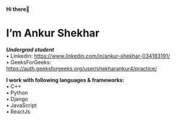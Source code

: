 <strong>Hi there👋</strong>


# I’m Ankur Shekhar<br>
***Undergrad student***<br>
• Linkedin: https://www.linkedin.com/in/ankur-shekhar-034183191/<br>
• GeeksForGeeks: https://auth.geeksforgeeks.org/user/shekharankur4/practice/<br>



<strong>I work with following languages & frameworks:</strong><br>
• C++<br>
• Python<br>
• Django<br>
• JavaScript<br>
• ReactJs<br>

<!---
shekharankur4/shekharankur4 is a ✨ special ✨ repository because its `README.md` (this file) appears on your GitHub profile.
You can click the Preview link to take a look at your changes.
--->
